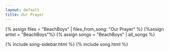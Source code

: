 ```yaml
---
layout: default
title: Our Prayer
---
```


{% assign files = "BeachBoys" | files_from_song: "Our Prayer" %}
{%assign artist = "BeachBoys"%}
{% assign songs = "BeachBoys" | all_songs %}

{% include song-sidebar.html %}
{% include song.html %}

